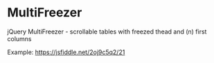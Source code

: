 # MultiFreezer
jQuery MultiFreezer - scrollable tables with freezed thead and (n) first columns

Example: https://jsfiddle.net/2oj9c5q2/21
